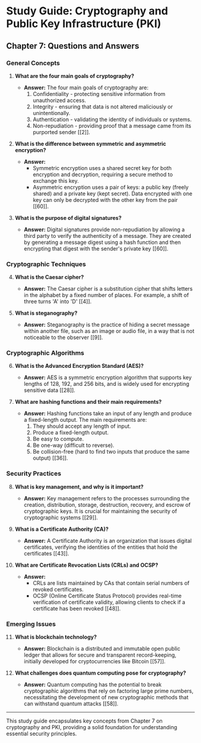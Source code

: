 # Study Guide: Cryptography and Public Key Infrastructure (PKI)

## Chapter 7: Questions and Answers

### General Concepts

1. **What are the four main goals of cryptography?**
   - **Answer:** The four main goals of cryptography are:
     1. Confidentiality - protecting sensitive information from unauthorized access.
     2. Integrity - ensuring that data is not altered maliciously or unintentionally.
     3. Authentication - validating the identity of individuals or systems.
     4. Non-repudiation - providing proof that a message came from its purported sender [[2]].

2. **What is the difference between symmetric and asymmetric encryption?**
   - **Answer:** 
     - Symmetric encryption uses a shared secret key for both encryption and decryption, requiring a secure method to exchange this key. 
     - Asymmetric encryption uses a pair of keys: a public key (freely shared) and a private key (kept secret). Data encrypted with one key can only be decrypted with the other key from the pair [[60]].

3. **What is the purpose of digital signatures?**
   - **Answer:** Digital signatures provide non-repudiation by allowing a third party to verify the authenticity of a message. They are created by generating a message digest using a hash function and then encrypting that digest with the sender's private key [[60]].

### Cryptographic Techniques

4. **What is the Caesar cipher?**
   - **Answer:** The Caesar cipher is a substitution cipher that shifts letters in the alphabet by a fixed number of places. For example, a shift of three turns 'A' into 'D' [[4]].

5. **What is steganography?**
   - **Answer:** Steganography is the practice of hiding a secret message within another file, such as an image or audio file, in a way that is not noticeable to the observer [[9]].

### Cryptographic Algorithms

6. **What is the Advanced Encryption Standard (AES)?**
   - **Answer:** AES is a symmetric encryption algorithm that supports key lengths of 128, 192, and 256 bits, and is widely used for encrypting sensitive data [[28]].

7. **What are hashing functions and their main requirements?**
   - **Answer:** Hashing functions take an input of any length and produce a fixed-length output. The main requirements are:
     1. They should accept any length of input.
     2. Produce a fixed-length output.
     3. Be easy to compute.
     4. Be one-way (difficult to reverse).
     5. Be collision-free (hard to find two inputs that produce the same output) [[36]].

### Security Practices

8. **What is key management, and why is it important?**
   - **Answer:** Key management refers to the processes surrounding the creation, distribution, storage, destruction, recovery, and escrow of cryptographic keys. It is crucial for maintaining the security of cryptographic systems [[29]].

9. **What is a Certificate Authority (CA)?**
   - **Answer:** A Certificate Authority is an organization that issues digital certificates, verifying the identities of the entities that hold the certificates [[43]].

10. **What are Certificate Revocation Lists (CRLs) and OCSP?**
    - **Answer:**
      - CRLs are lists maintained by CAs that contain serial numbers of revoked certificates.
      - OCSP (Online Certificate Status Protocol) provides real-time verification of certificate validity, allowing clients to check if a certificate has been revoked [[48]].

### Emerging Issues

11. **What is blockchain technology?**
    - **Answer:** Blockchain is a distributed and immutable open public ledger that allows for secure and transparent record-keeping, initially developed for cryptocurrencies like Bitcoin [[57]].

12. **What challenges does quantum computing pose for cryptography?**
    - **Answer:** Quantum computing has the potential to break cryptographic algorithms that rely on factoring large prime numbers, necessitating the development of new cryptographic methods that can withstand quantum attacks [[58]].

---

This study guide encapsulates key concepts from Chapter 7 on cryptography and PKI, providing a solid foundation for understanding essential security principles.
